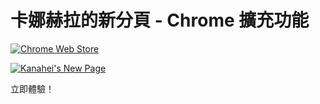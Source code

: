 # 卡娜赫拉的新分頁 - Chrome 擴充功能

[![Chrome Web Store](https://img.shields.io/chrome-web-store/v/fbbdincgjgdmbbkongmineooghpadbgk.svg)](https://chrome.google.com/webstore/detail/kanaheis-new-page/fbbdincgjgdmbbkongmineooghpadbgk)

[![Kanahei's New Page](https://img.youtube.com/vi/06aZmi58VCc/0.jpg)](https://www.youtube.com/watch?v=06aZmi58VCc "Kanahei's New Page")

立即體驗！
